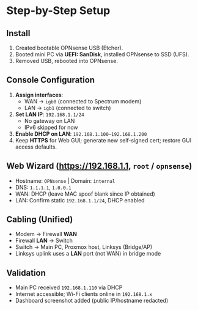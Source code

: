 # Step-by-Step Setup

## Install
1. Created bootable OPNsense USB (Etcher).
2. Booted mini PC via **UEFI: SanDisk**, installed OPNsense to SSD (UFS).
3. Removed USB, rebooted into OPNsense.

## Console Configuration
1. **Assign interfaces**:
   - WAN → `igb0` (connected to Spectrum modem)
   - LAN → `igb1` (connected to switch)
2. **Set LAN IP**: `192.168.1.1/24`
   - No gateway on LAN
   - IPv6 skipped for now
3. **Enable DHCP on LAN**: `192.168.1.100–192.168.1.200`
4. Keep **HTTPS** for Web GUI; generate new self-signed cert; restore GUI access defaults.

## Web Wizard (https://192.168.1.1, `root` / `opnsense`)
- Hostname: `OPNsense` | Domain: `internal`
- DNS: `1.1.1.1`, `1.0.0.1`
- WAN: DHCP (leave MAC spoof blank since IP obtained)
- LAN: Confirm static `192.168.1.1/24`, DHCP enabled

## Cabling (Unified)
- Modem → Firewall **WAN**
- Firewall **LAN** → Switch
- Switch → Main PC, Proxmox host, Linksys (Bridge/AP)
- Linksys uplink uses a **LAN** port (not WAN) in bridge mode

## Validation
- Main PC received `192.168.1.110` via DHCP
- Internet accessible; Wi-Fi clients online in `192.168.1.x`
- Dashboard screenshot added (public IP/hostname redacted)
